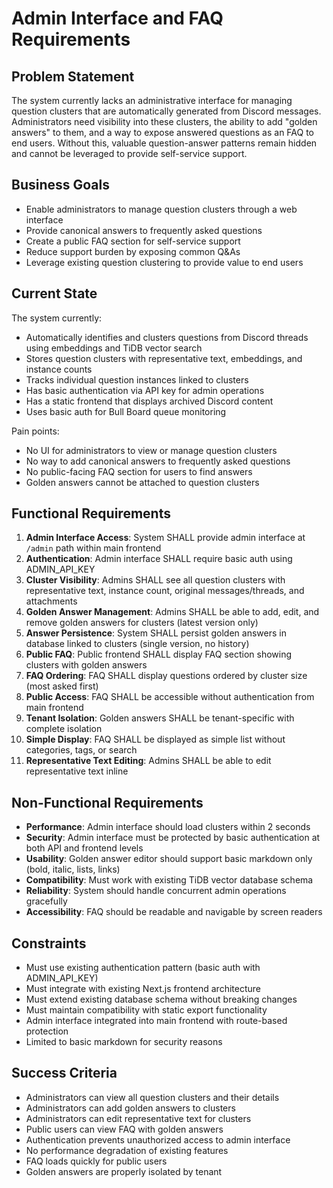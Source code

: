 # Admin Interface and FAQ Requirements

## Problem Statement

The system currently lacks an administrative interface for managing question clusters that are automatically generated from Discord messages. Administrators need visibility into these clusters, the ability to add "golden answers" to them, and a way to expose answered questions as an FAQ to end users. Without this, valuable question-answer patterns remain hidden and cannot be leveraged to provide self-service support.

## Business Goals

- Enable administrators to manage question clusters through a web interface
- Provide canonical answers to frequently asked questions
- Create a public FAQ section for self-service support
- Reduce support burden by exposing common Q&As
- Leverage existing question clustering to provide value to end users

## Current State

The system currently:
- Automatically identifies and clusters questions from Discord threads using embeddings and TiDB vector search
- Stores question clusters with representative text, embeddings, and instance counts
- Tracks individual question instances linked to clusters
- Has basic authentication via API key for admin operations
- Has a static frontend that displays archived Discord content
- Uses basic auth for Bull Board queue monitoring

Pain points:
- No UI for administrators to view or manage question clusters
- No way to add canonical answers to frequently asked questions
- No public-facing FAQ section for users to find answers
- Golden answers cannot be attached to question clusters

## Functional Requirements

1. **Admin Interface Access**: System SHALL provide admin interface at `/admin` path within main frontend
2. **Authentication**: Admin interface SHALL require basic auth using ADMIN_API_KEY
3. **Cluster Visibility**: Admins SHALL see all question clusters with representative text, instance count, original messages/threads, and attachments
4. **Golden Answer Management**: Admins SHALL be able to add, edit, and remove golden answers for clusters (latest version only)
5. **Answer Persistence**: System SHALL persist golden answers in database linked to clusters (single version, no history)
6. **Public FAQ**: Public frontend SHALL display FAQ section showing clusters with golden answers
7. **FAQ Ordering**: FAQ SHALL display questions ordered by cluster size (most asked first)
8. **Public Access**: FAQ SHALL be accessible without authentication from main frontend
9. **Tenant Isolation**: Golden answers SHALL be tenant-specific with complete isolation
10. **Simple Display**: FAQ SHALL be displayed as simple list without categories, tags, or search
11. **Representative Text Editing**: Admins SHALL be able to edit representative text inline

## Non-Functional Requirements

- **Performance**: Admin interface should load clusters within 2 seconds
- **Security**: Admin interface must be protected by basic authentication at both API and frontend levels
- **Usability**: Golden answer editor should support basic markdown only (bold, italic, lists, links)
- **Compatibility**: Must work with existing TiDB vector database schema
- **Reliability**: System should handle concurrent admin operations gracefully
- **Accessibility**: FAQ should be readable and navigable by screen readers

## Constraints

- Must use existing authentication pattern (basic auth with ADMIN_API_KEY)
- Must integrate with existing Next.js frontend architecture
- Must extend existing database schema without breaking changes
- Must maintain compatibility with static export functionality
- Admin interface integrated into main frontend with route-based protection
- Limited to basic markdown for security reasons

## Success Criteria

- Administrators can view all question clusters and their details
- Administrators can add golden answers to clusters
- Administrators can edit representative text for clusters
- Public users can view FAQ with golden answers
- Authentication prevents unauthorized access to admin interface
- No performance degradation of existing features
- FAQ loads quickly for public users
- Golden answers are properly isolated by tenant